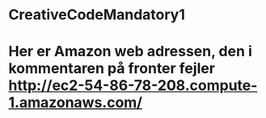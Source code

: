 # CreativeCodeMandatory1
# Her er Amazon web adressen, den i kommentaren på fronter fejler http://ec2-54-86-78-208.compute-1.amazonaws.com/

